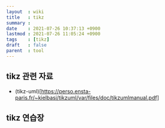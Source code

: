 ```yaml
---
layout  : wiki
title   : tikz
summary : 
date    : 2021-07-26 10:37:13 +0900
lastmod : 2021-07-26 11:05:24 +0900
tags    : [tikz]
draft   : false
parent  : tool
---
```


## tikz 관련 자료
 * (tikz-uml)[https://perso.ensta-paris.fr/~kielbasi/tikzuml/var/files/doc/tikzumlmanual.pdf]

## tikz 연습장

<script type="text/tikz">
  \begin{tikzpicture}
    \draw (0,0) circle (1in);
  \end{tikzpicture}
</script>
